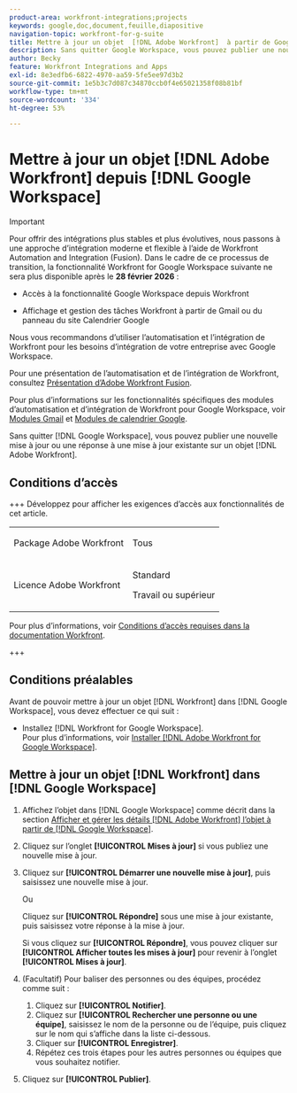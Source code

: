 ```yaml
---
product-area: workfront-integrations;projects
keywords: google,doc,document,feuille,diapositive
navigation-topic: workfront-for-g-suite
title: Mettre à jour un objet  [!DNL Adobe Workfront]  à partir de Google Workspace
description: Sans quitter Google Workspace, vous pouvez publier une nouvelle mise à jour ou une réponse à une mise à jour existante sur un  [!DNL Adobe Workfront]  objet.
author: Becky
feature: Workfront Integrations and Apps
exl-id: 8e3edfb6-6822-4970-aa59-5fe5ee97d3b2
source-git-commit: 1e5b3c7d087c34870ccb0f4e65021358f08b81bf
workflow-type: tm+mt
source-wordcount: '334'
ht-degree: 53%

---
```


# Mettre à jour un objet [!DNL Adobe Workfront] depuis [!DNL Google Workspace]

>[!IMPORTANT]
>
>Pour offrir des intégrations plus stables et plus évolutives, nous passons à une approche d’intégration moderne et flexible à l’aide de Workfront Automation and Integration (Fusion). Dans le cadre de ce processus de transition, la fonctionnalité Workfront for Google Workspace suivante ne sera plus disponible après le **28 février 2026** :
>
>* Accès à la fonctionnalité Google Workspace depuis Workfront
>
>* Affichage et gestion des tâches Workfront à partir de Gmail ou du panneau du site Calendrier Google
>
>Nous vous recommandons d’utiliser l’automatisation et l’intégration de Workfront pour les besoins d’intégration de votre entreprise avec Google Workspace.
>
>Pour une présentation de l’automatisation et de l’intégration de Workfront, consultez [Présentation d’Adobe Workfront Fusion](https://experienceleague.adobe.com/fr/docs/workfront-fusion/using/get-started-with-fusion/understand-workfront-fusion/workfront-fusion-overview).
>
>Pour plus d’informations sur les fonctionnalités spécifiques des modules d’automatisation et d’intégration de Workfront pour Google Workspace, voir [Modules Gmail](https://experienceleague.adobe.com/en/docs/workfront-fusion/using/references/apps-and-their-modules/third-party-app-connectors/gmail-modules) et [Modules de calendrier Google](https://experienceleague.adobe.com/en/docs/workfront-fusion/using/references/apps-and-their-modules/third-party-app-connectors/google-calendar-modules).

Sans quitter [!DNL Google Workspace], vous pouvez publier une nouvelle mise à jour ou une réponse à une mise à jour existante sur un objet [!DNL Adobe Workfront].

## Conditions d’accès

+++ Développez pour afficher les exigences d’accès aux fonctionnalités de cet article.

<table style="table-layout:auto"> 
 <col> 
 <col> 
 <tbody> 
  <tr> 
   <td role="rowheader">Package Adobe Workfront</td> 
   <td> <p>Tous</p> </td> 
  </tr> 
  <tr> 
   <td role="rowheader">Licence Adobe Workfront</td> 
   <td> <p>Standard</p><p>Travail ou supérieur</p>
  </tr> 
 </tbody> 
</table>

Pour plus d’informations, voir [Conditions d’accès requises dans la documentation Workfront](/help/quicksilver/administration-and-setup/add-users/access-levels-and-object-permissions/access-level-requirements-in-documentation.md).

+++

## Conditions préalables

Avant de pouvoir mettre à jour un objet [!DNL Workfront] dans [!DNL Google Workspace], vous devez effectuer ce qui suit :

* Installez [!DNL Workfront for Google Workspace].\
   Pour plus d’informations, voir [Installer  [!DNL Adobe Workfront for Google Workspace]](../../workfront-integrations-and-apps/workfront-for-g-suite/install-workfront-for-gsuite.md).

## Mettre à jour un objet [!DNL Workfront] dans [!DNL Google Workspace]

1. Affichez l’objet dans [!DNL Google Workspace] comme décrit dans la section [Afficher et gérer les détails  [!DNL Adobe Workfront]  l’objet à partir de [!DNL Google Workspace]](../../workfront-integrations-and-apps/workfront-for-g-suite/view-manage-work-item-details-in-gsuite.md).

1. Cliquez sur l’onglet **[!UICONTROL Mises à jour]** si vous publiez une nouvelle mise à jour.
1. Cliquez sur **[!UICONTROL Démarrer une nouvelle mise à jour]**, puis saisissez une nouvelle mise à jour.

   Ou

   Cliquez sur **[!UICONTROL Répondre]** sous une mise à jour existante, puis saisissez votre réponse à la mise à jour.

   Si vous cliquez sur **[!UICONTROL Répondre]**, vous pouvez cliquer sur **[!UICONTROL Afficher toutes les mises à jour]** pour revenir à l’onglet **[!UICONTROL Mises à jour]**.

1. (Facultatif) Pour baliser des personnes ou des équipes, procédez comme suit :

   1. Cliquez sur **[!UICONTROL Notifier]**.
   1. Cliquez sur **[!UICONTROL Rechercher une personne ou une équipe]**, saisissez le nom de la personne ou de l’équipe, puis cliquez sur le nom qui s’affiche dans la liste ci-dessous.
   1. Cliquer sur **[!UICONTROL Enregistrer]**.
   1. Répétez ces trois étapes pour les autres personnes ou équipes que vous souhaitez notifier.

1. Cliquez sur **[!UICONTROL Publier]**.
